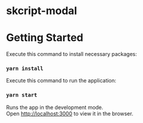 # skcript-modal

# Getting Started

Execute this command to install necessary packages:

### `yarn install`

Execute this command to run the application:

### `yarn start`

Runs the app in the development mode.\
Open [http://localhost:3000](http://localhost:3000) to view it in the browser.

